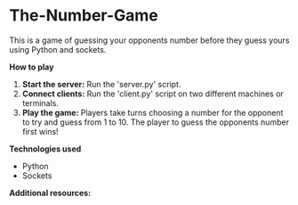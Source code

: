 # The-Number-Game

This is a game of guessing your opponents number before they guess yours using Python and sockets.

**How to play**
1. **Start the server:** Run the 'server.py' script.
2. **Connect clients:** Run the 'client.py' script on two different machines or terminals.
3. **Play the game:** Players take turns choosing a number for the opponent to try and guess from 1 to 10. The player to guess the opponents number first wins!

**Technologies used**
* Python
* Sockets

**Additional resources:**
